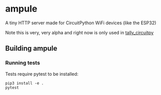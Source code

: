 # ampule

A tiny HTTP server made for CircuitPython WiFi devices (like the ESP32)

Note this is very, very alpha and right now is only used in
[tally_circuitpy](https://github.com/deckerego/tally_circuitpy)


## Building ampule

### Running tests

Tests require pytest to be installed:

    pip3 install -e .
    pytest
